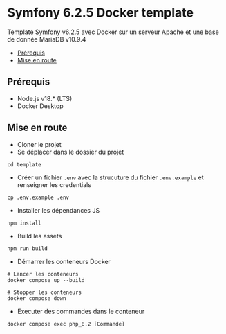 # Symfony 6.2.5 Docker template

Template Symfony v6.2.5 avec Docker sur un serveur Apache et une base de donnée MariaDB v10.9.4

<!-- TOC -->
* [Prérequis](#prérequis)
* [Mise en route](#mise-en-route)
<!-- TOC -->

## Prérequis
- Node.js v18.* (LTS)
- Docker Desktop

## Mise en route
- Cloner le projet
- Se déplacer dans le dossier du projet
```shell
cd template
```
- Créer un fichier `.env` avec la strucuture du fichier `.env.example` et renseigner les credentials
```shell
cp .env.example .env
```
- Installer les dépendances JS
```shell
npm install
```
- Build les assets
```shell
npm run build
```
- Démarrer les conteneurs Docker
```shell
# Lancer les conteneurs
docker compose up --build

# Stopper les conteneurs
docker compose down
```
- Executer des commandes dans le conteneur
```shell
docker compose exec php_8.2 [Commande]
```
